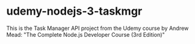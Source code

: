 # udemy-nodejs-3-taskmgr
This is the Task Manager API project from the Udemy course by Andrew Mead: "The Complete Node.js Developer Course (3rd Edition)"